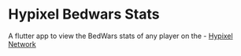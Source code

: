 # Hypixel Bedwars Stats

A flutter app to view the BedWars stats of any player on the - [Hypixel Network](https://hypixel.net)
